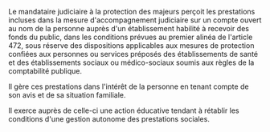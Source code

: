 Le mandataire judiciaire à la protection des majeurs perçoit les prestations incluses dans la mesure d'accompagnement judiciaire sur un compte ouvert au nom de la personne auprès d'un établissement habilité à recevoir des fonds du public, dans les conditions prévues au premier alinéa de l'article 472, sous réserve des dispositions applicables aux mesures de protection confiées aux personnes ou services préposés des établissements de santé et des établissements sociaux ou médico-sociaux soumis aux règles de la comptabilité publique.

Il gère ces prestations dans l'intérêt de la personne en tenant compte de son avis et de sa situation familiale.

Il exerce auprès de celle-ci une action éducative tendant à rétablir les conditions d'une gestion autonome des prestations sociales.
